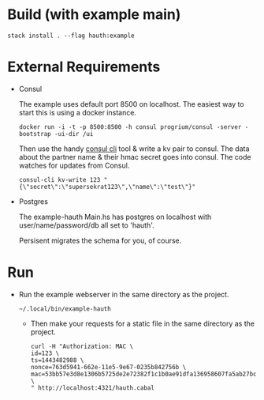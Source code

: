 # Build (with example main)

    stack install . --flag hauth:example

# External Requirements

-   Consul
    
    The example uses default port 8500 on localhost. The easiest way
    to start this is using a docker instance.
    
        docker run -i -t -p 8500:8500 -h consul progrium/consul -server -bootstrap -ui-dir /ui
    
    Then use the handy [consul cli](https://github.com/CiscoCloud/consul-cli) tool & write a kv pair to consul.
    The data about the partner name & their hmac secret goes into
    consul.  The code watches for updates from Consul.
    
        consul-cli kv-write 123 "{\"secret\":\"supersekrat123\",\"name\":\"test\"}"

-   Postgres 
    
    The example-hauth Main.hs has postgres on localhost with
    user/name/password/db all set to 'hauth'.
    
    Persisent migrates the schema for you, of course.

# Run

-   Run the example webserver in the same directory as the project.
    
        ~/.local/bin/example-hauth
    
    -   Then make your requests for a static file in the same directory
        as the project.
        
            curl -H "Authorization: MAC \
            id=123 \
            ts=1443482988 \
            nonce=763d5941-662e-11e5-9e67-0235b842756b \
            mac=53bb57e3d8e1306b5725de2e72382f1c1b0ae91dfa136958607fa5ab27bc889b \
            " http://localhost:4321/hauth.cabal
